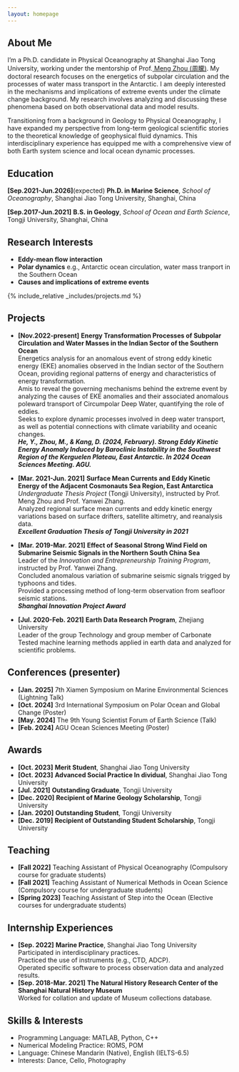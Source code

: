 ```yaml
---
layout: homepage
---
```


## About Me
<!-- I'm a <a href="https://med.nyu.edu/departments-institutes/population-health/divisions-sections-centers/biostatistics/" target="_blank"> Statistics</a> Ph.D. candidate at <a href="https://www.nyu.edu/" target="_blank"> Shanghai Jiao Tong University</a>, -->
I’m a Ph.D. candidate in Physical Oceanography at Shanghai Jiao Tong University, working under the mentorship of Prof.<a href="https://soo.sjtu.edu.cn/en/szjyry/3594.html" target="_blank"> Meng Zhou (周朦)</a>. My doctoral research focuses on the energetics of subpolar circulation and the processes of water mass transport in the Antarctic. I am deeply interested in the mechanisms and implications of extreme events under the climate change background. My research involves analyzing and discussing these phenomena based on both observational data and model results.

Transitioning from a background in Geology to Physical Oceanography, I have expanded my perspective from long-term geological scientific stories to the theoretical knowledge of geophysical fluid dynamics. This interdisciplinary experience has equipped me with a comprehensive view of both Earth system science and local ocean dynamic processes.

## Education
**[Sep.2021-Jun.2026]**(expected)   **Ph.D. in Marine Science**, *School of Oceanography*, Shanghai Jiao Tong University, Shanghai, China
     
**[Sep.2017-Jun.2021]**   **B.S. in Geology**, *School of Ocean and Earth Science*, Tongji University, Shanghai, China


## Research Interests
- **Eddy-mean flow interaction** 
- **Polar dynamics** e.g., Antarctic ocean circulation, water mass tranport in the Southern Ocean
- **Causes and implications of extreme events**


{% include_relative _includes/projects.md %}


## Projects
- **[Nov.2022-present]** **Energy Transformation Processes of Subpolar Circulation and Water Masses in the Indian Sector of the Southern Ocean**      
Energetics analysis for an anomalous event of strong eddy kinetic energy (EKE) anomalies observed in the Indian sector of the Southern Ocean, providing regional patterns of energy and characteristics of energy transformation.  
Amis to reveal the governing mechanisms behind the extreme event by analyzing the causes of EKE anomalies and their associated anomalous poleward transport of Circumpolar Deep Water, quantifying the role of eddies.  
Seeks to explore dynamic processes involved in deep water transport, as well as potential connections with climate variability and oceanic changes.  
***He, Y., Zhou, M., & Kang, D. (2024, February). Strong Eddy Kinetic Energy Anomaly Induced by Baroclinic Instability in the Southwest Region of the Kerguelen Plateau, East Antarctic. In 2024 Ocean Sciences Meeting. AGU.***

- **[Mar. 2021-Jun. 2021]** **Surface Mean Currents and Eddy Kinetic Energy of the Adjacent Cosmonauts Sea Region, East Antarctica**  
 *Undergraduate Thesis Project* (Tongji University), instructed by Prof. Meng Zhou and Prof. Yanwei Zhang.  
 Analyzed regional surface mean currents and eddy kinetic energy variations based on surface drifters, satellite altimetry, and reanalysis data.  
 ***Excellent Graduation Thesis of Tongji University in 2021***

- **[Mar. 2019-Mar. 2021]** **Effect of Seasonal Strong Wind Field on Submarine Seismic Signals in the Northern South China Sea**  
 Leader of the *Innovation and Entrepreneurship Training Program*, instructed by Prof. Yanwei Zhang.    
 Concluded anomalous variation of submarine seismic signals trigged by typhoons and tides.    
 Provided a processing method of long-term observation from seafloor seismic stations.    
 ***Shanghai Innovation Project Award***

- **[Jul. 2020-Feb. 2021]** **Earth Data Research Program**, Zhejiang University  
Leader of the group Technology and group member of Carbonate  
Tested machine learning methods applied in earth data and analyzed for scientific problems.


## Conferences (presenter)
- **[Jan. 2025]** 7th Xiamen Symposium on Marine Environmental Sciences (Lightning Talk)
- **[Oct. 2024]** 3rd International Symposium on Polar Ocean and Global Change (Poster)
- **[May. 2024]** The 9th Young Scientist Forum of Earth Science (Talk)
- **[Feb. 2024]** AGU Ocean Sciences Meeting (Poster)


## Awards
- **[Oct. 2023]** **Merit Student**, Shanghai Jiao Tong University
- **[Oct. 2023]** **Advanced Social Practice In dividual**, Shanghai Jiao Tong University
- **[Jul. 2021]** **Outstanding Graduate**, Tongji University
- **[Dec. 2020]** **Recipient of Marine Geology Scholarship**, Tongji University
- **[Jan. 2020]** **Outstanding Student**, Tongji University
- **[Dec. 2019]** **Recipient of Outstanding Student Scholarship**, Tongji University


## Teaching
- **[Fall 2022]** Teaching Assistant of Physical Oceanography (Compulsory course for graduate students)
- **[Fall 2021]** Teaching Assistant of Numerical Methods in Ocean Science (Compulsory course for undergraduate students)
- **[Spring 2023]** Teaching Assistant of Step into the Ocean (Elective courses for undergraduate students)

<!-- {% include_relative _includes/publications.md %} -->


## Internship Experiences
- **[Sep. 2022]** **Marine Practice**, Shanghai Jiao Tong University  
Participated in interdisciplinary practices.  
Practiced the use of instruments (e.g., CTD, ADCP).    
Operated specific software to process observation data and analyzed results.
- **[Sep. 2018-Mar. 2021]** **The Natural History Research Center of the Shanghai Natural History Museum**  
Worked for collation and update of Museum collections database.


## Skills & Interests
- Programming Language: MATLAB, Python, C++
- Numerical Modeling Practice: ROMS, POM
- Language: Chinese Mandarin (Native), English (IELTS-6.5)
- Interests: Dance, Cello, Photography

